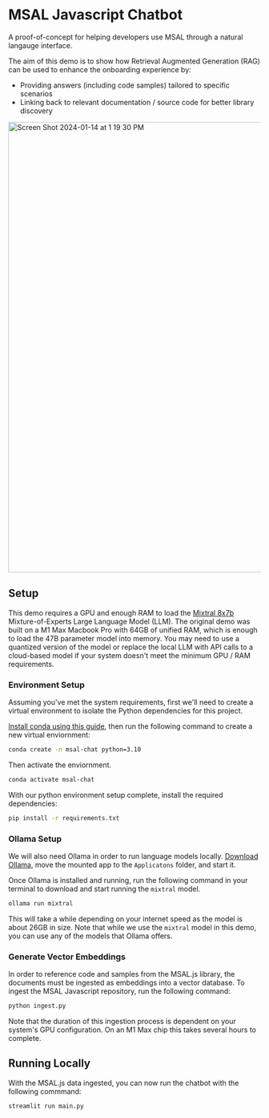 # MSAL Javascript Chatbot

A proof-of-concept for helping developers use MSAL through a natural langauge interface. 

The aim of this demo is to show how Retrieval Augmented Generation (RAG) can be used to enhance the onboarding experience by: 

- Providing answers (including code samples) tailored to specific scenarios 
- Linking back to relevant documentation / source code for better library discovery

<img width="898" alt="Screen Shot 2024-01-14 at 1 19 30 PM" src="https://github.com/medhir/rag-chat-msal/assets/5160860/6150c118-ed4e-48fd-b172-9f736f38785d">

## Setup

This demo requires a GPU and enough RAM to load the [Mixtral 8x7b](https://mistral.ai/news/mixtral-of-experts/) Mixture-of-Experts Large Language Model (LLM). The original demo was built on a M1 Max Macbook Pro with 64GB of unified RAM, which is enough to load the 47B parameter model into memory. You may need to use a quantized version of the model or replace the local LLM with API calls to a cloud-based model if your system doesn't meet the minimum GPU / RAM requirements. 

### Environment Setup

Assuming you've met the system requirements, first we'll need to create a virtual environment to isolate the Python dependencies for this project. 

[Install conda using this guide](https://docs.conda.io/projects/conda/en/latest/user-guide/install/index.html), then run the following command to create a new virtual enviornment: 

```sh
conda create -n msal-chat python=3.10 
```

Then activate the enviornment. 

```sh
conda activate msal-chat
```

With our python environment setup complete, install the required dependencies: 

```sh
pip install -r requirements.txt
```

### Ollama Setup

We will also need Ollama in order to run language models locally. [Download Ollama](https://ollama.com/download), move the mounted app to the `Applicatons` folder, and start it.

Once Ollama is installed and running, run the following command in your terminal to download and start running the `mixtral` model.

```sh
ollama run mixtral
```

This will take a while depending on your internet speed as the model is about 26GB in size. Note that while we use the `mixtral` model in this demo, you can use any of the models that Ollama offers. 

### Generate Vector Embeddings

In order to reference code and samples from the MSAL.js library, the documents must be ingested as embeddings into a vector database. To ingest the MSAL Javascript repository, run the following command: 

```sh
python ingest.py
```

Note that the duration of this ingestion process is dependent on your system's GPU configuration. On an M1 Max chip this takes several hours to complete. 

## Running Locally

With the MSAL.js data ingested, you can now run the chatbot with the following commmand: 

```sh
streamlit run main.py
```

